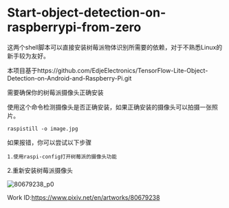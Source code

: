 # Start-object-detection-on-raspberrypi-from-zero

这两个shell脚本可以直接安装树莓派物体识别所需要的依赖，对于不熟悉Linux的新手较为友好。

本项目基于https://github.com/EdjeElectronics/TensorFlow-Lite-Object-Detection-on-Android-and-Raspberry-Pi.git

需要确保你的树莓派摄像头正确安装

使用这个命令检测摄像头是否正确安装，如果正确安装的摄像头可以拍摄一张照片。

```
raspistill -o image.jpg

```

如果报错，你可以尝试以下步骤

```
1.使用raspi-config打开树莓派的摄像头功能
```

2.重新安装树莓派摄像头

![80679238_p0](https://user-images.githubusercontent.com/69574926/143894069-e2ff5aff-ff99-4c27-9b6c-8896b6dd267b.jpg)

Work ID:https://www.pixiv.net/en/artworks/80679238





